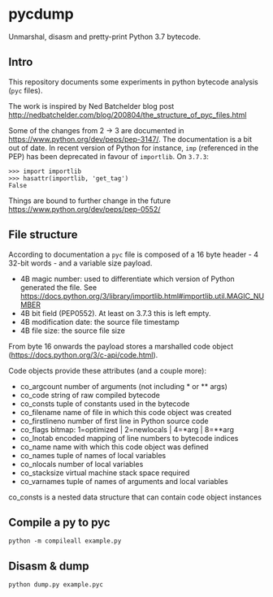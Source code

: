 # pycdump

Unmarshal, disasm and pretty-print Python 3.7 bytecode.

## Intro

This repository documents some experiments in python bytecode analysis (`pyc` files).

The work is inspired by Ned Batchelder blog post http://nedbatchelder.com/blog/200804/the_structure_of_pyc_files.html

Some of the changes from 2 -> 3 are documented in https://www.python.org/dev/peps/pep-3147/.
The documentation is a bit out of date. In recent version of Python for instance, `imp` (referenced in the 
PEP) has been deprecated in favour
of `importlib`. 
On `3.7.3`:

````
>>> import importlib 
>>> hasattr(importlib, 'get_tag')
False
````

Things are bound to further change in the future https://www.python.org/dev/peps/pep-0552/


## File structure

According to documentation a `pyc` file is composed of a 16 byte header - 4 32-bit words - and a variable size payload.

 - 4B magic number: used to differentiate which version of Python generated the file. See https://docs.python.org/3/library/importlib.html#importlib.util.MAGIC_NUMBER
 - 4B bit field (PEP0552). At least on 3.7.3 this is left empty.
 - 4B modification date: the source file timestamp 
 - 4B file size: the source file size
 
From byte 16 onwards the payload stores a marshalled code object (https://docs.python.org/3/c-api/code.html). 

Code objects provide these attributes (and a couple more):
- co_argcount     number of arguments (not including * or ** args)
- co_code         string of raw compiled bytecode
- co_consts       tuple of constants used in the bytecode
- co_filename     name of file in which this code object was created
- co_firstlineno  number of first line in Python source code
- co_flags        bitmap: 1=optimized | 2=newlocals | 4=*arg | 8=**arg
- co_lnotab       encoded mapping of line numbers to bytecode indices
- co_name         name with which this code object was defined
- co_names        tuple of names of local variables
- co_nlocals      number of local variables
- co_stacksize    virtual machine stack space required
- co_varnames     tuple of names of arguments and local variables

co_consts is a nested data structure that can contain code object instances 

## Compile a py to pyc

```$xslt
python -m compileall example.py 
```

## Disasm & dump

```$xslt
python dump.py example.pyc
```

